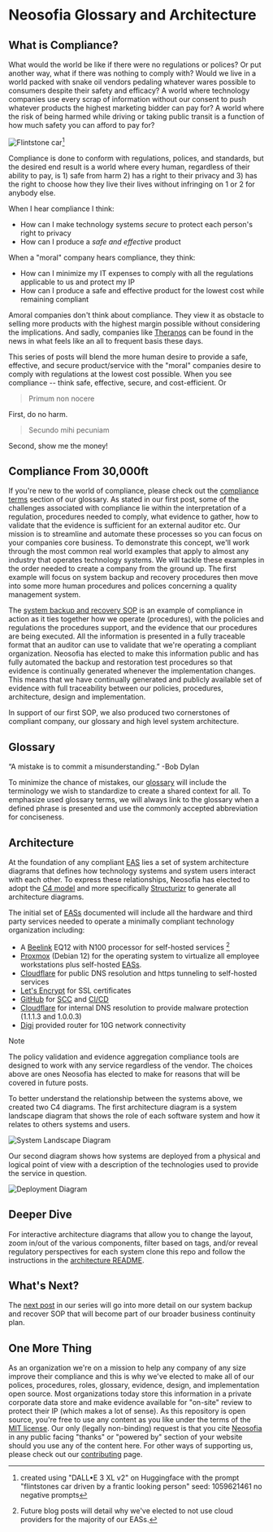 # Neosofia Glossary and Architecture

## What is Compliance?

What would the world be like if there were no regulations or polices? Or put another way, what if there was nothing to comply with? Would we live in a world packed with snake oil vendors pedaling whatever wares possible to consumers despite their safety and efficacy? A world where technology companies use every scrap of information without our consent to push whatever products the highest marketing bidder can pay for? A world where the risk of being harmed while driving or taking public transit is a function of how much safety you can afford to pay for?

![Flintstone car](../../shared/images/flintstones-car.png)[^credit]

Compliance is done to conform with regulations, polices, and standards, but the desired end result is a world where every human, regardless of their ability to pay, is 1) safe from harm 2) has a right to their privacy and 3) has the right to choose how they live their lives without infringing on 1 or 2 for anybody else.

When I hear compliance I think:
 * How can I make technology systems *secure* to protect each person's right to privacy
 * How can I produce a *safe and effective* product

When a "moral" company hears compliance, they think:
 * How can I minimize my IT expenses to comply with all the regulations applicable to us and protect my IP
 * How can I produce a safe and effective product for the lowest cost while remaining compliant

Amoral companies don't think about compliance. They view it as obstacle to selling more products with the highest margin possible without considering the implications. And sadly, companies like [Theranos](https://en.wikipedia.org/wiki/Theranos#Exposure_and_downfall) can be found in the news in what feels like an all to frequent basis these days.

This series of posts will blend the more human desire to provide a safe, effective, and secure product/service with the "moral" companies desire to comply with regulations at the lowest cost possible. When you see compliance -- think safe, effective, secure, and cost-efficient. Or

> Primum non nocere

First, do no harm.

> Secundo mihi pecuniam

Second, show me the money!

## Compliance From 30,000ft

If you're new to the world of compliance, please check out the [compliance terms](/shared/glossary.md#compliance-terms) section of our glossary. As stated in our first post, some of the challenges associated with compliance lie within the interpretation of a regulation, procedures needed to comply, what evidence to gather, how to validate that the evidence is sufficient for an external auditor etc. Our mission is to streamline and automate these processes so you can focus on your companies core business. To demonstrate this concept, we'll work through the most common real world examples that apply to almost any industry that operates technology systems. We will tackle these examples in the order needed to create a company from the ground up. The first example will focus on system backup and recovery procedures then move into some more human procedures and polices concerning a quality management system.

The [system backup and recovery SOP](/website/procedures/IT-245-System%20Backup%20and%20Recovery.md) is an example of compliance in action as it ties together how we operate (procedures), with the policies and regulations the procedures support, and the evidence that our procedures are being executed. All the information is presented in a fully traceable format that an auditor can use to validate that we're operating a compliant organization. Neosofia has elected to make this information public and has fully automated the backup and restoration test procedures so that evidence is continually generated whenever the implementation changes. This means that we have continually generated and publicly available set of evidence with full traceability between our policies, procedures, architecture, design and implementation.

In support of our first SOP, we also produced two cornerstones of compliant company, our glossary and high level system architecture.

## Glossary

“A mistake is to commit a misunderstanding.” -Bob Dylan

To minimize the chance of mistakes, our [glossary](/shared/glossary.md) will include the terminology we wish to standardize to create a shared context for all. To emphasize used glossary terms, we will always link to the glossary when a defined phrase is presented and use the commonly accepted abbreviation for conciseness.

## Architecture

At the foundation of any compliant [EAS](/shared/glossary.md#EAS) lies a set of system architecture diagrams that defines how technology systems and system users interact with each other. To express these relationships, Neosofia has elected to adopt the [C4 model](https://c4model.com/) and more specifically [Structurizr](https://structurizr.com/) to generate all architecture diagrams. 

The initial set of [EASs](/shared/glossary.md#EAS) documented will include all the hardware and third party services needed to operate a minimally compliant technology organization including:
 * A [Beelink](bee-link.com) EQ12 with N100 processor for self-hosted services [^whynocloud]
 * [Proxmox](proxmox.com) (Debian 12) for the operating system to virtualize all employee workstations plus self-hosted [EASs](/shared/glossary.md#EAS).
 * [Cloudflare](https://www.cloudflare.com/) for public DNS resolution and https tunneling to self-hosted services
 * [Let's Encrypt](https://letsencrypt.org/) for SSL certificates
 * [GitHub](github.com) for [SCC](/shared/glossary.md#source-code-control) and [CI/CD](/shared/glossary.md#continuous-integration-and-continuous-delivery-cicd)
 * [Cloudflare](https://www.cloudflare.com/) for internal DNS resolution to provide malware protection (1.1.1.3 and 1.0.0.3)
 * [Digi]() provided router for 10G network connectivity


> [!NOTE]
> The policy validation and evidence aggregation compliance tools are designed to work with any service regardless of the vendor. The choices above are ones Neosofia has elected to make for reasons that will be covered in future posts.

To better understand the relationship between the systems above, we created two C4 diagrams. The first architecture diagram is a system landscape diagram that shows the role of each software system and how it relates to others systems and users. 

![System Landscape Diagram](../../shared/images/system-landscape-v1.svg)

Our second diagram shows how systems are deployed from a physical and logical point of view with a description of the technologies used to provide the service in question.

![Deployment Diagram](../../shared/images/deployment-diagram-v1.svg)

## Deeper Dive

For interactive architecture diagrams that allow you to change the layout, zoom in/out of the various components, filter based on tags, and/or reveal regulatory perspectives for each system clone this repo and follow the instructions in the [architecture README](../../architecture/README.md).

## What's Next?

The [next post](1000_system_backup_and_recovery.md) in our series will go into more detail on our system backup and recover SOP that will become part of our broader business continuity plan. 

## One More Thing

As an organization we're on a mission to help any company of any size improve their compliance and this is why we've elected to make all of our polices, procedures, roles, glossary, evidence, design, and implementation open source. Most organizations today store this information in a private corporate data store and make evidence available for "on-site" review to protect their IP (which makes a lot of sense). As this repository is open source, you're free to use any content as you like under the terms of the [MIT license](https://en.wikipedia.org/wiki/MIT_License). Our only (legally non-binding) request is that you cite [Neosofia](https://github.com/neosofia/corporate) in any public facing "thanks" or "powered by" section of your website should you use any of the content here. For other ways of supporting us, please check out our [contributing](/CONTRIBUTING.md) page.

[^credit]: created using "DALL•E 3 XL v2" on Huggingface with the prompt "flintstones car driven by a frantic looking person" seed: 1059621461 no negative prompts

[^whynocloud]: Future blog posts will detail why we've elected to not use cloud providers for the majority of our EASs.